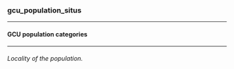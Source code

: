 ### gcu_population_situs



------
#### GCU population categories



------
###### Locality of the population.
